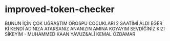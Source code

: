 # improved-token-checker

BUNUN İÇİN ÇOK UĞRAŞTIM OROSPU COCUKLARI 2 SAATİMİ ALDI EĞER Kİ KENDİ ADINIZA ATARSANIZ ANANIZIN AMINA KOYAYIM SEVDİĞİNİZ KIZI SİKEYİM - MUHAMMED KAAN YAVUZ&ALİ KEMAL ÖZDAMAR
